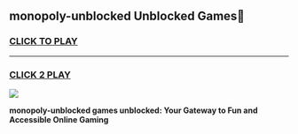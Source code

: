
## monopoly-unblocked Unblocked Games👋
<h3>
<a href="https://news.freeplayer.one?title=monopoly-unblocked&ref=16F">CLICK TO PLAY</a></h3>
<hr>

<h3>
<a href="https://news.freeplayer.one?title=monopoly-unblocked&ref=16F">CLICK 2 PLAY</a>
  
</h3>

<a href="https://news.freeplayer.one?title=monopoly-unblocked&ref=16F/"><img src="https://clearcache.store/games.png"></a>


**monopoly-unblocked games unblocked: Your Gateway to Fun and Accessible Online Gaming**
